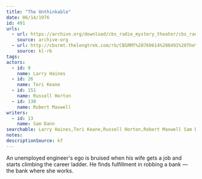 ```yaml
---
title: "The Unthinkable"
date: 06/14/1976
id: 491
urls: 
  - url: https://archive.org/download/cbs_radio_mystery_theater/cbs_radio_mystery_theater-0451-0500.zip/cbs_radio_mystery_theater-0451-0500%2Fcbsrmt_0491_the_unthinkable.mp3
    source: archive-org
  - url: http://cbsrmt.thelongtrek.com/rb/CBSRMT%20760614%200491%20The%20Unthinkable_wbbm_rb.mp3
    source: kl-rb
tags: 
actors:  
  - id: 9
    name: Larry Haines  
  - id: 26
    name: Teri Keane  
  - id: 151
    name: Russell Horton  
  - id: 130
    name: Robert Maxwell
writers:  
  - id: 13
    name: Sam Dann
searchable: Larry Haines,Teri Keane,Russell Horton,Robert Maxwell Sam Dann
notes: 
descriptionSource: kf
---
```

An unemployed engineer's ego is bruised when his wife gets a job and starts climbing the career ladder. He finds fulfillment in robbing a bank — the bank where she works.